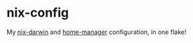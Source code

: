 # nix-config

My [nix-darwin](https://github.com/LnL7/nix-darwin) and [home-manager](https://github.com/nix-community/home-manager) configuration, in one flake!
